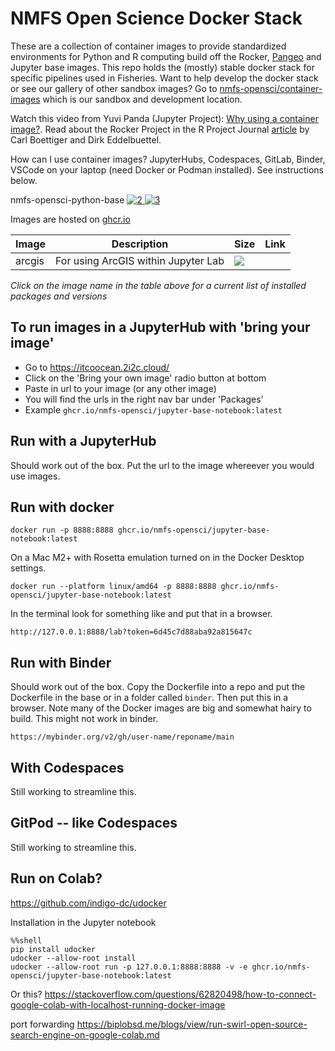 [2]: <https://ghcr-badge.egpl.dev/nmfs-opensci/container-images%2Fnmfs-opensci-python-base/latest_tag?color=%2344cc11&ignore=&label=version&trim=>
[3]: <https://ghcr-badge.egpl.dev/nmfs-opensci/container-images%2Fnmfs-opensci-python-base/size?color=%2344cc11&tag=latest&label=image+size&trim=>

# NMFS Open Science Docker Stack

These are a collection of container images to provide standardized environments for Python and R computing build off the Rocker, [Pangeo](https://github.com/pangeo-data/pangeo-docker-images) and Jupyter base images. This repo holds the (mostly) stable docker stack for specific pipelines used in Fisheries. Want to help develop the docker stack or see our gallery of other sandbox images? Go to [nmfs-opensci/container-images](https://github.com/nmfs-opensci/container-images) which is our sandbox and development location.

Watch this video from Yuvi Panda (Jupyter Project): [Why using a container image?](https://www.youtube.com/watch?v=qgLPpULvBbQ). Read about the Rocker Project in the R Project Journal [article](https://journal.r-project.org/archive/2017/RJ-2017-065/RJ-2017-065.pdf) by Carl Boettiger and Dirk Eddelbuettel.

How can I use container images? JupyterHubs, Codespaces, GitLab, Binder, VSCode on your laptop (need Docker or Podman installed). See instructions below.

nmfs-opensci-python-base [![2] ![3]](https://github.com/nmfs-opensci/container-images/pkgs/container/nmfs-opensci-python-base)

Images are hosted on [ghcr.io](https://ghcr.io/nmfs-opensci)

| Image           | Description                                   |  Size | Link |
|-----------------|-----------------------------------------------|--------------|-------------|
| arcgis          | For using ArcGIS within Jupyter Lab           | ![](https://ghcr-badge.egpl.dev/nmfs-opensci/container-images%2Fnmfs-opensci-python-base/size?color=%2344cc11&tag=latest&label=image+size&trim=) | 


*Click on the image name in the table above for a current list of installed packages and versions*


## To run images in a JupyterHub with 'bring your image'

* Go to https://itcoocean.2i2c.cloud/
* Click on the 'Bring your own image' radio button at bottom
* Paste in url to your image (or any other image)
* You will find the urls in the right nav bar under 'Packages'
* Example `ghcr.io/nmfs-opensci/jupyter-base-notebook:latest`

## Run with a JupyterHub

Should work out of the box. Put the url to the image whereever you would use images.

## Run with docker

```
docker run -p 8888:8888 ghcr.io/nmfs-opensci/jupyter-base-notebook:latest
```

On a Mac M2+ with Rosetta emulation turned on in the Docker Desktop settings.
```
docker run --platform linux/amd64 -p 8888:8888 ghcr.io/nmfs-opensci/jupyter-base-notebook:latest
```

In the terminal look for something like and put that in a browser.
```
http://127.0.0.1:8888/lab?token=6d45c7d88aba92a815647c
```

## Run with Binder

Should work out of the box. Copy the Dockerfile into a repo and put the Dockerfile in the base or in a folder called `binder`. Then put this in a browser. Note many of the Docker images are big and somewhat hairy to build. This might not work in binder.

```
https://mybinder.org/v2/gh/user-name/reponame/main
```

## With Codespaces

Still working to streamline this.

## GitPod -- like Codespaces

Still working to streamline this.

## Run on Colab?

https://github.com/indigo-dc/udocker

Installation in the Jupyter notebook
```
%%shell
pip install udocker
udocker --allow-root install
udocker --allow-root run -p 127.0.0.1:8888:8888 -v -e ghcr.io/nmfs-opensci/jupyter-base-notebook:latest
```

Or this? https://stackoverflow.com/questions/62820498/how-to-connect-google-colab-with-localhost-running-docker-image

port forwarding https://biplobsd.me/blogs/view/run-swirl-open-source-search-engine-on-google-colab.md

